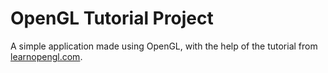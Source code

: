 # OpenGL Tutorial Project
A simple application made using OpenGL, with the help of the tutorial from [learnopengl.com](https://learnopengl.com/).